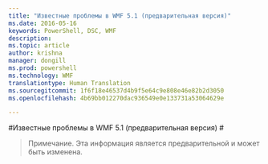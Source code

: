 ```yaml
---
title: "Известные проблемы в WMF 5.1 (предварительная версия)"
ms.date: 2016-05-16
keywords: PowerShell, DSC, WMF
description: 
ms.topic: article
author: krishna
manager: dongill
ms.prod: powershell
ms.technology: WMF
translationtype: Human Translation
ms.sourcegitcommit: 1f6f18e46537d4b9f5e64c9e808e46e82b2d3050
ms.openlocfilehash: 4b69bb012270dac936549e0e133731a53064629e

---
```


#Известные проблемы в WMF 5.1 (предварительная версия) #

> Примечание. Эта информация является предварительной и может быть изменена.



<!--HONumber=Jul16_HO1-->


